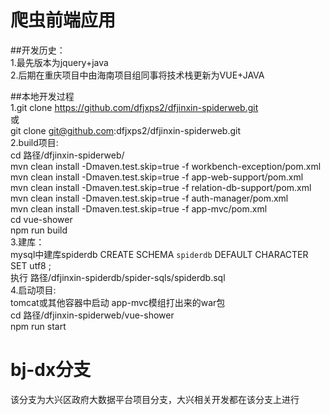 # 爬虫前端应用  

##开发历史：  
1.最先版本为jquery+java  
2.后期在重庆项目中由海南项目组同事将技术栈更新为VUE+JAVA  
  
##本地开发过程  
1.git clone https://github.com/dfjxps2/dfjinxin-spiderweb.git  
  或  
  git clone git@github.com:dfjxps2/dfjinxin-spiderweb.git  
2.build项目:  
  cd 路径/dfjinxin-spiderweb/  
  mvn clean install -Dmaven.test.skip=true -f workbench-exception/pom.xml    
  mvn clean install -Dmaven.test.skip=true -f app-web-support/pom.xml  
  mvn clean install -Dmaven.test.skip=true -f relation-db-support/pom.xml  
  mvn clean install -Dmaven.test.skip=true -f auth-manager/pom.xml  
  mvn clean install -Dmaven.test.skip=true -f app-mvc/pom.xml  
  cd vue-shower  
  npm run build  
3.建库：  
  mysql中建库spiderdb
  CREATE SCHEMA `spiderdb` DEFAULT CHARACTER SET utf8 ;  
  执行 路径/dfjinxin-spiderdb/spider-sqls/spiderdb.sql  
4.启动项目:  
  tomcat或其他容器中启动 app-mvc模组打出来的war包  
  cd 路径/dfjinxin-spiderweb/vue-shower  
  npm run start  
  
# bj-dx分支  
该分支为大兴区政府大数据平台项目分支，大兴相关开发都在该分支上进行  
